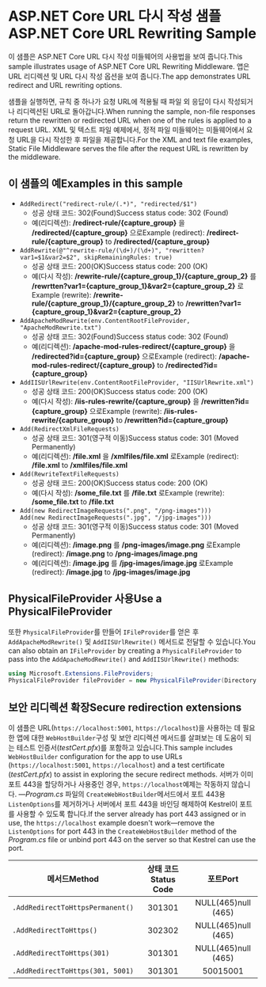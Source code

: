 # <a name="aspnet-core-url-rewriting-sample"></a><span data-ttu-id="34678-101">ASP.NET Core URL 다시 작성 샘플</span><span class="sxs-lookup"><span data-stu-id="34678-101">ASP.NET Core URL Rewriting Sample</span></span>

<span data-ttu-id="34678-102">이 샘플은 ASP.NET Core URL 다시 작성 미들웨어의 사용법을 보여 줍니다.</span><span class="sxs-lookup"><span data-stu-id="34678-102">This sample illustrates usage of ASP.NET Core URL Rewriting Middleware.</span></span> <span data-ttu-id="34678-103">앱은 URL 리디렉션 및 URL 다시 작성 옵션을 보여 줍니다.</span><span class="sxs-lookup"><span data-stu-id="34678-103">The app demonstrates URL redirect and URL rewriting options.</span></span>

<span data-ttu-id="34678-104">샘플을 실행하면, 규칙 중 하나가 요청 URL에 적용될 때 파일 외 응답이 다시 작성되거나 리디렉션된 URL로 돌아갑니다.</span><span class="sxs-lookup"><span data-stu-id="34678-104">When running the sample, non-file responses return the rewritten or redirected URL when one of the rules is applied to a request URL.</span></span> <span data-ttu-id="34678-105">XML 및 텍스트 파일 예제에서, 정적 파일 미들웨어는 미들웨어에서 요청 URL을 다시 작성한 후 파일을 제공합니다.</span><span class="sxs-lookup"><span data-stu-id="34678-105">For the XML and text file examples, Static File Middleware serves the file after the request URL is rewritten by the middleware.</span></span>

## <a name="examples-in-this-sample"></a><span data-ttu-id="34678-106">이 샘플의 예</span><span class="sxs-lookup"><span data-stu-id="34678-106">Examples in this sample</span></span>

* `AddRedirect("redirect-rule/(.*)", "redirected/$1")`
  - <span data-ttu-id="34678-107">성공 상태 코드: 302(Found)</span><span class="sxs-lookup"><span data-stu-id="34678-107">Success status code: 302 (Found)</span></span>
  - <span data-ttu-id="34678-108">예(리디렉션): **/redirect-rule/{capture_group}** 을 **/redirected/{capture_group}** 으로</span><span class="sxs-lookup"><span data-stu-id="34678-108">Example (redirect): **/redirect-rule/{capture_group}** to **/redirected/{capture_group}**</span></span>
* `AddRewrite(@"^rewrite-rule/(\d+)/(\d+)", "rewritten?var1=$1&var2=$2", skipRemainingRules: true)`
  - <span data-ttu-id="34678-109">성공 상태 코드: 200(OK)</span><span class="sxs-lookup"><span data-stu-id="34678-109">Success status code: 200 (OK)</span></span>
  - <span data-ttu-id="34678-110">예(다시 작성): **/rewrite-rule/{capture_group_1}/{capture_group_2}** 를 **/rewrtten?var1={capture_group_1}&var2={capture_group_2}** 로</span><span class="sxs-lookup"><span data-stu-id="34678-110">Example (rewrite): **/rewrite-rule/{capture_group_1}/{capture_group_2}** to **/rewritten?var1={capture_group_1}&var2={capture_group_2}**</span></span>
* `AddApacheModRewrite(env.ContentRootFileProvider, "ApacheModRewrite.txt")`
  - <span data-ttu-id="34678-111">성공 상태 코드: 302(Found)</span><span class="sxs-lookup"><span data-stu-id="34678-111">Success status code: 302 (Found)</span></span>
  - <span data-ttu-id="34678-112">예(리디렉션): **/apache-mod-rules-redirect/{capture_group}** 을 **/redirected?id={capture_group}** 으로</span><span class="sxs-lookup"><span data-stu-id="34678-112">Example (redirect): **/apache-mod-rules-redirect/{capture_group}** to **/redirected?id={capture_group}**</span></span>
* `AddIISUrlRewrite(env.ContentRootFileProvider, "IISUrlRewrite.xml")`
  - <span data-ttu-id="34678-113">성공 상태 코드: 200(OK)</span><span class="sxs-lookup"><span data-stu-id="34678-113">Success status code: 200 (OK)</span></span>
  - <span data-ttu-id="34678-114">예(다시 작성): **/iis-rules-rewrite/{capture_group}** 을 **/rewritten?id={capture_group}** 으로</span><span class="sxs-lookup"><span data-stu-id="34678-114">Example (rewrite): **/iis-rules-rewrite/{capture_group}** to **/rewritten?id={capture_group}**</span></span>
* `Add(RedirectXmlFileRequests)`
  - <span data-ttu-id="34678-115">성공 상태 코드: 301(영구적 이동)</span><span class="sxs-lookup"><span data-stu-id="34678-115">Success status code: 301 (Moved Permanently)</span></span>
  - <span data-ttu-id="34678-116">예(리디렉션): **/file.xml** 을 **/xmlfiles/file.xml** 로</span><span class="sxs-lookup"><span data-stu-id="34678-116">Example (redirect): **/file.xml** to **/xmlfiles/file.xml**</span></span>
* `Add(RewriteTextFileRequests)`
  - <span data-ttu-id="34678-117">성공 상태 코드: 200(OK)</span><span class="sxs-lookup"><span data-stu-id="34678-117">Success status code: 200 (OK)</span></span>
  - <span data-ttu-id="34678-118">예(다시 작성): **/some_file.txt** 를 **/file.txt** 로</span><span class="sxs-lookup"><span data-stu-id="34678-118">Example (rewrite): **/some_file.txt** to **/file.txt**</span></span>
* `Add(new RedirectImageRequests(".png", "/png-images")))`<br>`Add(new RedirectImageRequests(".jpg", "/jpg-images")))`
  - <span data-ttu-id="34678-119">성공 상태 코드: 301(영구적 이동)</span><span class="sxs-lookup"><span data-stu-id="34678-119">Success status code: 301 (Moved Permanently)</span></span>
  - <span data-ttu-id="34678-120">예(리디렉션): **/image.png** 를 **/png-images/image.png** 로</span><span class="sxs-lookup"><span data-stu-id="34678-120">Example (redirect): **/image.png** to **/png-images/image.png**</span></span>
  - <span data-ttu-id="34678-121">예(리디렉션): **/image.jpg** 를 **/jpg-images/image.jpg** 로</span><span class="sxs-lookup"><span data-stu-id="34678-121">Example (redirect): **/image.jpg** to **/jpg-images/image.jpg**</span></span>

## <a name="use-a-physicalfileprovider"></a><span data-ttu-id="34678-122">PhysicalFileProvider 사용</span><span class="sxs-lookup"><span data-stu-id="34678-122">Use a PhysicalFileProvider</span></span>

<span data-ttu-id="34678-123">또한 `PhysicalFileProvider`를 만들어 `IFileProvider`를 얻은 후 `AddApacheModRewrite()` 및 `AddIISUrlRewrite()` 메서드로 전달할 수 있습니다.</span><span class="sxs-lookup"><span data-stu-id="34678-123">You can also obtain an `IFileProvider` by creating a `PhysicalFileProvider` to pass into the `AddApacheModRewrite()` and `AddIISUrlRewrite()` methods:</span></span>

```csharp
using Microsoft.Extensions.FileProviders;
PhysicalFileProvider fileProvider = new PhysicalFileProvider(Directory.GetCurrentDirectory());
```

## <a name="secure-redirection-extensions"></a><span data-ttu-id="34678-124">보안 리디렉션 확장</span><span class="sxs-lookup"><span data-stu-id="34678-124">Secure redirection extensions</span></span>

<span data-ttu-id="34678-125">이 샘플은 URL(`https://localhost:5001`, `https://localhost`)을 사용하는 데 필요한 앱에 대한 `WebHostBuilder`구성 및 보안 리디렉션 메서드를 살펴보는 데 도움이 되는 테스트 인증서(*testCert.pfx*)를 포함하고 있습니다.</span><span class="sxs-lookup"><span data-stu-id="34678-125">This sample includes `WebHostBuilder` configuration for the app to use URLs (`https://localhost:5001`, `https://localhost`) and a test certificate (*testCert.pfx*) to assist in exploring the secure redirect methods.</span></span> <span data-ttu-id="34678-126">서버가 이미 포트 443을 할당하거나 사용중인 경우, `https://localhost`예제는 작동하지 않습니다. &mdash;*Program.cs* 파일의 `CreateWebHostBuilder`메서드에서 포트 443용 `ListenOptions`를 제거하거나 서버에서 포트 443을 바인딩 해제하여 Kestrel이 포트를 사용할 수 있도록 합니다.</span><span class="sxs-lookup"><span data-stu-id="34678-126">If the server already has port 443 assigned or in use, the `https://localhost` example doesn't work&mdash;remove the `ListenOptions` for port 443 in the `CreateWebHostBuilder` method of the *Program.cs* file or unbind port 443 on the server so that Kestrel can use the port.</span></span>

| <span data-ttu-id="34678-127">메서드</span><span class="sxs-lookup"><span data-stu-id="34678-127">Method</span></span>                           | <span data-ttu-id="34678-128">상태 코드</span><span class="sxs-lookup"><span data-stu-id="34678-128">Status Code</span></span> |    <span data-ttu-id="34678-129">포트</span><span class="sxs-lookup"><span data-stu-id="34678-129">Port</span></span>    |
| -------------------------------- | :---------: | :--------: |
| `.AddRedirectToHttpsPermanent()` |     <span data-ttu-id="34678-130">301</span><span class="sxs-lookup"><span data-stu-id="34678-130">301</span></span>     | <span data-ttu-id="34678-131">NULL(465)</span><span class="sxs-lookup"><span data-stu-id="34678-131">null (465)</span></span> |
| `.AddRedirectToHttps()`          |     <span data-ttu-id="34678-132">302</span><span class="sxs-lookup"><span data-stu-id="34678-132">302</span></span>     | <span data-ttu-id="34678-133">NULL(465)</span><span class="sxs-lookup"><span data-stu-id="34678-133">null (465)</span></span> |
| `.AddRedirectToHttps(301)`       |     <span data-ttu-id="34678-134">301</span><span class="sxs-lookup"><span data-stu-id="34678-134">301</span></span>     | <span data-ttu-id="34678-135">NULL(465)</span><span class="sxs-lookup"><span data-stu-id="34678-135">null (465)</span></span> |
| `.AddRedirectToHttps(301, 5001)` |     <span data-ttu-id="34678-136">301</span><span class="sxs-lookup"><span data-stu-id="34678-136">301</span></span>     |    <span data-ttu-id="34678-137">5001</span><span class="sxs-lookup"><span data-stu-id="34678-137">5001</span></span>    |

